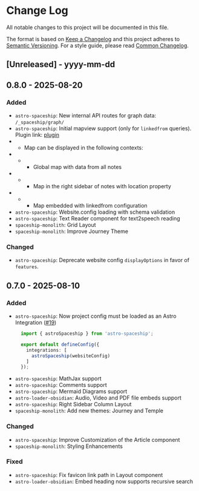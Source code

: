 
# Change Log
All notable changes to this project will be documented in this file.
 
The format is based on [Keep a Changelog](http://keepachangelog.com/)
and this project adheres to [Semantic Versioning](http://semver.org/). For a style guide, please read [Common Changelog](https://common-changelog.org/).
 
## [Unreleased] - yyyy-mm-dd

## 0.8.0 - 2025-08-20

### Added
- `astro-spaceship`: New internal API routes for graph data: `/_spaceship/graph/`
- `astro-spaceship`: Initial mapview support (only for `linkedfrom` queries). Plugin link: [plugin](https://github.com/esm7/obsidian-map-view)
- - Map can be displayed in the following contexts:
- - - Global map with data from all notes
- - - Map in the right sidebar of notes with location property
- - - Map embedded with linkedfrom configuration
- `astro-spaceship`: Website.config loading with schema validation
- `astro-spaceship`: Text Reader component for text2speech reading
- `spaceship-monolith`: Grid Layout
- `spaceship-monolith`: Improve Journey Theme

### Changed

- `astro-spaceship`: Deprecate website config `displayOptions` in favor of `features`.
 
## 0.7.0 - 2025-08-10

### Added
- `astro-spaceship`: Now project config must be loaded as an Astro Integration ([#19](https://github.com/aitorllj93/astro-loader-obsidian/issues/19))
  ```ts
    import { astroSpaceship } from 'astro-spaceship';

    export default defineConfig({
      integrations: [
        astroSpaceship(websiteConfig)
      ]
    });
    ```
- `astro-spaceship`: MathJax support
- `astro-spaceship`: Comments support
- `astro-spaceship`: Mermaid Diagrams support
- `astro-loader-obsidian`: Audio, Video and PDF file embeds support
- `astro-spaceship`: Right Sidebar Column Layout
- `spaceship-monolith`: Add new themes: Journey and Temple

 
### Changed

- `astro-spaceship`: Improve Customization of the Article component
- `spaceship-monolith`: Styling Enhancements
 
### Fixed

- `astro-spaceship`: Fix favicon link path in Layout component
- `astro-loader-obsidian`: Embed heading now supports recursive search